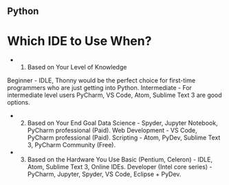 ## Python

# Which IDE to Use When?

- 1. Based on Your Level of Knowledge

Beginner - IDLE, Thonny would be the perfect choice for first-time programmers who are just getting into Python.
Intermediate - For intermediate level users PyCharm, VS Code, Atom, Sublime Text 3 are good options.

- 2. Based on Your End Goal
Data Science - Spyder, Jupyter Notebook, PyCharm professional (Paid).
Web Development - VS Code, PyCharm professional (Paid).
Scripting - Atom, PyDev, Sublime Text 3, PyCharm Community (Free).

- 3. Based on the Hardware You Use
Basic (Pentium, Celeron) - IDLE, Atom, Sublime Text 3, Online IDEs.
Developer (Intel core series) - PyCharm, Jupyter, Spyder, VS Code, Eclipse + PyDev.
